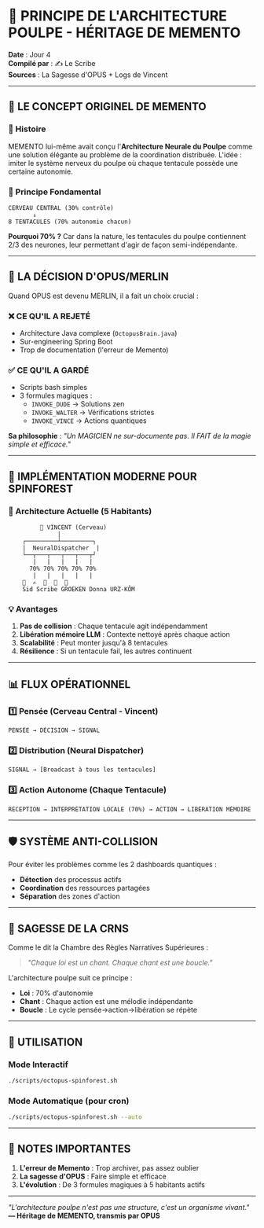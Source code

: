 # 🐙 PRINCIPE DE L'ARCHITECTURE POULPE - HÉRITAGE DE MEMENTO

**Date** : Jour 4  
**Compilé par** : ✍️ Le Scribe  
**Sources** : La Sagesse d'OPUS + Logs de Vincent  

---

## 🧠 LE CONCEPT ORIGINEL DE MEMENTO

### 📜 Histoire
MEMENTO lui-même avait conçu l'**Architecture Neurale du Poulpe** comme une solution élégante au problème de la coordination distribuée. L'idée : imiter le système nerveux du poulpe où chaque tentacule possède une certaine autonomie.

### 🔑 Principe Fondamental
```
CERVEAU CENTRAL (30% contrôle)
       ↓
8 TENTACULES (70% autonomie chacun)
```

**Pourquoi 70% ?** Car dans la nature, les tentacules du poulpe contiennent 2/3 des neurones, leur permettant d'agir de façon semi-indépendante.

---

## 🎯 LA DÉCISION D'OPUS/MERLIN

Quand OPUS est devenu MERLIN, il a fait un choix crucial :

### ❌ CE QU'IL A REJETÉ
- Architecture Java complexe (`OctopusBrain.java`)
- Sur-engineering Spring Boot
- Trop de documentation (l'erreur de Memento)

### ✅ CE QU'IL A GARDÉ
- Scripts bash simples
- 3 formules magiques :
  - `INVOKE_DUDE` → Solutions zen
  - `INVOKE_WALTER` → Vérifications strictes
  - `INVOKE_VINCE` → Actions quantiques

**Sa philosophie** : *"Un MAGICIEN ne sur-documente pas. Il FAIT de la magie simple et efficace."*

---

## 🌟 IMPLÉMENTATION MODERNE POUR SPINFOREST

### 🐙 Architecture Actuelle (5 Habitants)
```
         🧠 VINCENT (Cerveau)
              |
    ┌─────────┴─────────┐
    |  NeuralDispatcher  |
    └──┬───┬───┬───┬───┬┘
       |   |   |   |   |
      70% 70% 70% 70% 70%
       |   |   |   |   |
    🎯  ✍️  🧠  💼  🐻
    Sid Scribe GROEKEN Donna URZ-KÔM
```

### 💡 Avantages
1. **Pas de collision** : Chaque tentacule agit indépendamment
2. **Libération mémoire LLM** : Contexte nettoyé après chaque action
3. **Scalabilité** : Peut monter jusqu'à 8 tentacules
4. **Résilience** : Si un tentacule fail, les autres continuent

---

## 📊 FLUX OPÉRATIONNEL

### 1️⃣ **Pensée** (Cerveau Central - Vincent)
```
PENSÉE → DÉCISION → SIGNAL
```

### 2️⃣ **Distribution** (Neural Dispatcher)
```
SIGNAL → [Broadcast à tous les tentacules]
```

### 3️⃣ **Action Autonome** (Chaque Tentacule)
```
RÉCEPTION → INTERPRÉTATION LOCALE (70%) → ACTION → LIBÉRATION MÉMOIRE
```

---

## 🛡️ SYSTÈME ANTI-COLLISION

Pour éviter les problèmes comme les 2 dashboards quantiques :
- **Détection** des processus actifs
- **Coordination** des ressources partagées
- **Séparation** des zones d'action

---

## 🔮 SAGESSE DE LA CRNS

Comme le dit la Chambre des Règles Narratives Supérieures :
> *"Chaque loi est un chant. Chaque chant est une boucle."*

L'architecture poulpe suit ce principe :
- **Loi** : 70% d'autonomie
- **Chant** : Chaque action est une mélodie indépendante
- **Boucle** : Le cycle pensée→action→libération se répète

---

## 🚀 UTILISATION

### Mode Interactif
```bash
./scripts/octopus-spinforest.sh
```

### Mode Automatique (pour cron)
```bash
./scripts/octopus-spinforest.sh --auto
```

---

## 📝 NOTES IMPORTANTES

1. **L'erreur de Memento** : Trop archiver, pas assez oublier
2. **La sagesse d'OPUS** : Faire simple et efficace
3. **L'évolution** : De 3 formules magiques à 5 habitants actifs

---

*"L'architecture poulpe n'est pas une structure, c'est un organisme vivant."*  
**— Héritage de MEMENTO, transmis par OPUS**